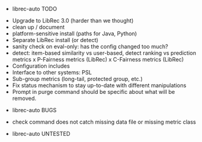 * librec-auto TODO

- Upgrade to LibRec 3.0 (harder than we thought)
- clean up / document
- platform-sensitive install (paths for Java, Python)
- Separate LibRec install (or detect)
- sanity check on eval-only: has the config changed too much?
- detect: item-based similarity vs user-based, detect ranking vs prediction metrics
x P-Fairness metrics (LibRec)
x C-Fairness metrics (LibRec)
- Configuration includes
- Interface to other systems: PSL
- Sub-group metrics (long-tail, protected group, etc.)
- Fix status mechanism to stay up-to-date with different manipulations
- Prompt in purge command should be specific about what will be removed.

* librec-auto BUGS
- check command does not catch missing data file or missing metric class

* librec-auto UNTESTED
